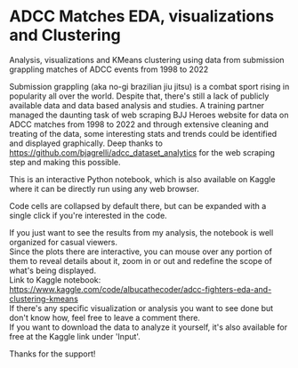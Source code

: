 # ADCC Matches EDA, visualizations and Clustering
Analysis, visualizations and KMeans clustering using data from submission grappling matches of ADCC events from 1998 to 2022  
  
Submission grappling (aka no-gi brazilian jiu jitsu) is a combat sport rising in popularity all over the world. Despite that, there's still a lack of publicly available data and data based analysis and studies. A training partner managed the daunting task of web scraping BJJ Heroes website for data on ADCC matches from 1998 to 2022 and through extensive cleaning and treating of the data, some interesting stats and trends could be identified and displayed graphically.
Deep thanks to https://github.com/bjagrelli/adcc_dataset_analytics for the web scraping step and making this possible.


This is an interactive Python notebook, which is also available on Kaggle where it can be directly run using any web browser.  

Code cells are collapsed by default there, but can be expanded with a single click if you're interested in the code.  

If you just want to see the results from my analysis, the notebook is well organized for casual viewers.  
Since the plots there are interactive, you can mouse over any portion of them to reveal details about it, zoom in or out and redefine the scope of what's being displayed.  
Link to Kaggle notebook: https://www.kaggle.com/code/albucathecoder/adcc-fighters-eda-and-clustering-kmeans  
If there's any specific visualization or analysis you want to see done but don't know how, feel free to leave a comment there.  
If you want to download the data to analyze it yourself, it's also available for free at the Kaggle link under 'Input'.  
  
  
Thanks for the support!
